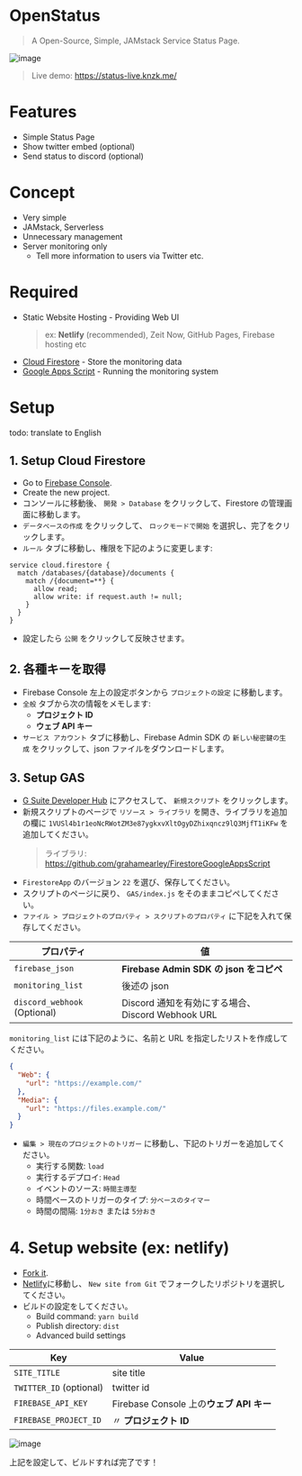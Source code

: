 # OpenStatus

> A Open-Source, Simple, JAMstack Service Status Page.

![image](https://i.imgur.com/ALrZ9eu.png)

> Live demo: https://status-live.knzk.me/

# Features

- Simple Status Page
- Show twitter embed (optional)
- Send status to discord (optional)

# Concept

- Very simple
- JAMstack, Serverless
- Unnecessary management
- Server monitoring only
  - Tell more information to users via Twitter etc.

# Required

- Static Website Hosting - Providing Web UI
  > ex: **Netlify** (recommended), Zeit Now, GitHub Pages, Firebase hosting etc
- [Cloud Firestore](https://firebase.google.com/docs/firestore) - Store the monitoring data
- [Google Apps Script](https://script.google.com) - Running the monitoring system

# Setup

todo: translate to English

## 1. Setup Cloud Firestore

- Go to [Firebase Console](https://console.firebase.google.com/).
- Create the new project.
- コンソールに移動後、 `開発 > Database` をクリックして、Firestore の管理画面に移動します。
- `データベースの作成` をクリックして、 `ロックモードで開始` を選択し、完了をクリックします。
- `ルール` タブに移動し、権限を下記のように変更します:

```
service cloud.firestore {
  match /databases/{database}/documents {
    match /{document=**} {
      allow read;
      allow write: if request.auth != null;
    }
  }
}
```

- 設定したら `公開` をクリックして反映させます。

## 2. 各種キーを取得

- Firebase Console 左上の設定ボタンから `プロジェクトの設定` に移動します。
- `全般` タブから次の情報をメモします:
  - **プロジェクト ID**
  - **ウェブ API キー**
- `サービス アカウント` タブに移動し、Firebase Admin SDK の `新しい秘密鍵の生成` をクリックして、json ファイルをダウンロードします。

## 3. Setup GAS

- [G Suite Developer Hub](https://script.google.com) にアクセスして、 `新規スクリプト` をクリックします。
- 新規スクリプトのページで `リソース > ライブラリ` を開き、ライブラリを追加の欄に `1VUSl4b1r1eoNcRWotZM3e87ygkxvXltOgyDZhixqncz9lQ3MjfT1iKFw` を追加してください。
  > ライブラリ: https://github.com/grahamearley/FirestoreGoogleAppsScript
- `FirestoreApp` のバージョン `22` を選び、保存してください。
- スクリプトのページに戻り、 `GAS/index.js` をそのままコピペしてください。
- `ファイル > プロジェクトのプロパティ > スクリプトのプロパティ` に下記を入れて保存してください。

| プロパティ                   | 値                                                |
| ---------------------------- | ------------------------------------------------- |
| `firebase_json`              | **Firebase Admin SDK の json をコピペ**           |
| `monitoring_list`            | 後述の json                                       |
| `discord_webhook` (Optional) | Discord 通知を有効にする場合、Discord Webhook URL |

`monitoring_list` には下記のように、名前と URL を指定したリストを作成してください。

```json
{
  "Web": {
    "url": "https://example.com/"
  },
  "Media": {
    "url": "https://files.example.com/"
  }
}
```

- `編集 > 現在のプロジェクトのトリガー` に移動し、下記のトリガーを追加してください。
  - 実行する関数: `load`
  - 実行するデプロイ: `Head`
  - イベントのソース: `時間主導型`
  - 時間ベースのトリガーのタイプ: `分ベースのタイマー`
  - 時間の間隔: `1分おき` または `5分おき`

# 4. Setup website (ex: netlify)

- [Fork it](https://github.com/yuzulabo/OpenStatus/fork).
- [Netlify](https://app.netlify.com/)に移動し、 `New site from Git` でフォークしたリポジトリを選択してください。
- ビルドの設定をしてください。
  - Build command: `yarn build`
  - Publish directory: `dist`
  - Advanced build settings

| Key                     | Value                                    |
| ----------------------- | ---------------------------------------- |
| `SITE_TITLE`            | site title                               |
| `TWITTER_ID` (optional) | twitter id                               |
| `FIREBASE_API_KEY`      | Firebase Console 上の**ウェブ API キー** |
| `FIREBASE_PROJECT_ID`   | 〃 **プロジェクト ID**                   |

![image](https://i.imgur.com/z29KJd9.png)

上記を設定して、ビルドすれば完了です！
